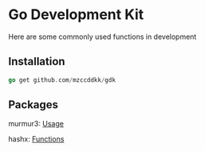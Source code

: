 # Go Development Kit

Here are some commonly used functions in development

## Installation

```go
go get github.com/mzccddkk/gdk
```

## Packages

murmur3: [Usage](./murmur3/README.md)

hashx: [Functions](./hashx/README.md)
